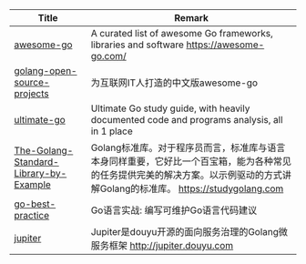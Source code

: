 | Title                             | Remark |
| --------- | ------ |
|[awesome-go](https://github.com/avelino/awesome-go)|A curated list of awesome Go frameworks, libraries and software https://awesome-go.com/|
|[golang-open-source-projects](https://github.com/hackstoic/golang-open-source-projects)|为互联网IT人打造的中文版awesome-go|
|[ultimate-go](https://github.com/hoanhan101/ultimate-go)|Ultimate Go study guide, with heavily documented code and programs analysis, all in 1 place |
|[The-Golang-Standard-Library-by-Example](https://github.com/polaris1119/The-Golang-Standard-Library-by-Example)|Golang标准库。对于程序员而言，标准库与语言本身同样重要，它好比一个百宝箱，能为各种常见的任务提供完美的解决方案。以示例驱动的方式讲解Golang的标准库。 https://studygolang.com|
|[go-best-practice](https://github.com/llitfkitfk/go-best-practice)|Go语言实战: 编写可维护Go语言代码建议|
|[jupiter](https://github.com/douyu/jupiter?u=1661452664&m=4511444874393597&cu=1661452664)|Jupiter是douyu开源的面向服务治理的Golang微服务框架 http://jupiter.douyu.com|